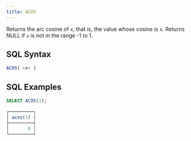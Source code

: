 ```yaml
---
title: ACOS
---
```


Returns the arc cosine of `x`, that is, the value whose cosine is `x`. Returns NULL if `x` is not in the range -1 to 1.

## SQL Syntax

```sql
ACOS( <x> )
```

## SQL Examples

```sql
SELECT ACOS(1);

┌─────────┐
│ acos(1) │
├─────────┤
│       0 │
└─────────┘
```